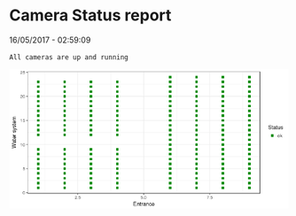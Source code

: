Camera Status report
================
16/05/2017 - 02:59:09

    All cameras are up and running

![](camreport_files/figure-markdown_github/unnamed-chunk-2-1.png)
